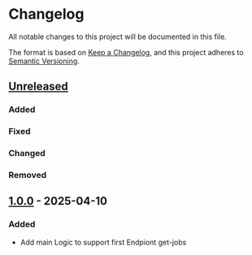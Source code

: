 # Changelog

All notable changes to this project will be documented in this file.

The format is based on [Keep a Changelog](https://keepachangelog.com/en/1.1.0/),
and this project adheres to [Semantic Versioning](https://semver.org/spec/v2.0.0.html).

## [Unreleased]

### Added
### Fixed
### Changed
### Removed

## [1.0.0] - 2025-04-10

### Added
- Add main Logic to support first Endpiont get-jobs

[unreleased]: https://github.com/DjThossi/shipcloud-sdk/compare/1.0.0...HEAD
[1.0.0]: https://github.com/DjThossi/shipcloud-sdk/releases/tag/1.0.0

